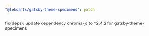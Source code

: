 ```yaml
---
"@lekoarts/gatsby-theme-specimens": patch
---
```


fix(deps): update dependency chroma-js to ^2.4.2 for gatsby-theme-specimens
